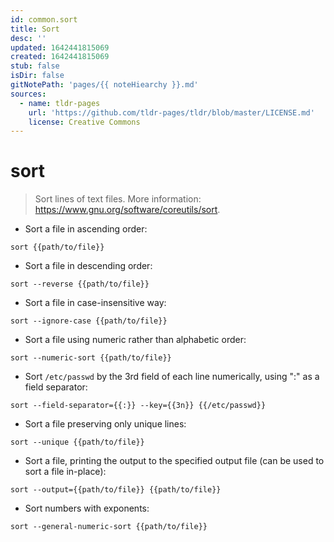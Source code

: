 ```yaml
---
id: common.sort
title: Sort
desc: ''
updated: 1642441815069
created: 1642441815069
stub: false
isDir: false
gitNotePath: 'pages/{{ noteHiearchy }}.md'
sources:
  - name: tldr-pages
    url: 'https://github.com/tldr-pages/tldr/blob/master/LICENSE.md'
    license: Creative Commons
---
```

# sort

> Sort lines of text files.
> More information: <https://www.gnu.org/software/coreutils/sort>.

- Sort a file in ascending order:

`sort {{path/to/file}}`

- Sort a file in descending order:

`sort --reverse {{path/to/file}}`

- Sort a file in case-insensitive way:

`sort --ignore-case {{path/to/file}}`

- Sort a file using numeric rather than alphabetic order:

`sort --numeric-sort {{path/to/file}}`

- Sort `/etc/passwd` by the 3rd field of each line numerically, using ":" as a field separator:

`sort --field-separator={{:}} --key={{3n}} {{/etc/passwd}}`

- Sort a file preserving only unique lines:

`sort --unique {{path/to/file}}`

- Sort a file, printing the output to the specified output file (can be used to sort a file in-place):

`sort --output={{path/to/file}} {{path/to/file}}`

- Sort numbers with exponents:

`sort --general-numeric-sort {{path/to/file}}`

